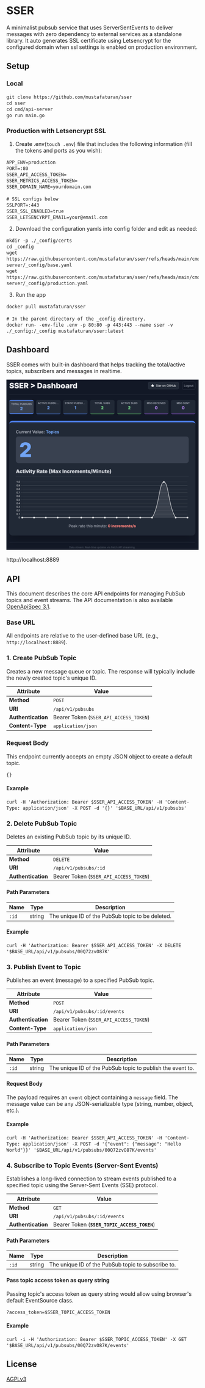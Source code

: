 # SSER

A minimalist pubsub service that uses ServerSentEvents to deliver messages with zero dependency to external services as
a standalone library. It auto generates SSL certificate using Letsencrypt for the configured domain when ssl settings
is enabled on production environment.

## Setup

### Local

```
git clone https://github.com/mustafaturan/sser
cd sser
cd cmd/api-server
go run main.go
```

### Production with Letsencrypt SSL

1. Create .env(`touch .env`) file that includes the following information (fill the tokens and ports as you wish):

```
APP_ENV=production
PORT=:80
SSER_API_ACCESS_TOKEN=
SSER_METRICS_ACCESS_TOKEN=
SSER_DOMAIN_NAME=yourdomain.com

# SSL configs below
SSLPORT=:443
SSER_SSL_ENABLED=true
SSER_LETSENCYRPT_EMAIL=your@email.com
```

2. Download the configuration yamls into config folder and edit as needed:

```
mkdir -p ./_config/certs
cd _config
wget https://raw.githubusercontent.com/mustafaturan/sser/refs/heads/main/cmd/api-server/_config/base.yaml
wget https://raw.githubusercontent.com/mustafaturan/sser/refs/heads/main/cmd/api-server/_config/production.yaml
```

3. Run the app

```
docker pull mustafaturan/sser

# In the parent directory of the _config directory.
docker run- -env-file .env -p 80:80 -p 443:443 --name sser -v ./_config:/_config mustafaturan/sser:latest
```

## Dashboard

SSER comes with built-in dashboard that helps tracking the total/active topics, subscribers and messages in realtime.

![SSER Dashboard](./docs/sser.png "SSER Dashboard")

http://localhost:8889

## API

This document describes the core API endpoints for managing PubSub topics and event streams. The API documentation is also available [OpenApiSpec 3.1](./sdks/openspec3.1/sser.yaml).

### Base URL

All endpoints are relative to the user-defined base URL (e.g., `http://localhost:8889`).

### 1. Create PubSub Topic

Creates a new message queue or topic. The response will typically include the newly created topic's unique ID.

| Attribute          | Value                                  |
| ------------------ | -------------------------------------- |
| **Method**         | `POST`                                 |
| **URI**            | `/api/v1/pubsubs`                      |
| **Authentication** | Bearer Token (`SSER_API_ACCESS_TOKEN`) |
| **Content-Type**   | `application/json`                     |

### Request Body

This endpoint currently accepts an empty JSON object to create a default topic.

```
{}
```

#### Example

```
curl -H 'Authorization: Bearer $SSER_API_ACCESS_TOKEN' -H 'Content-Type: application/json' -X POST -d '{}' '$BASE_URL/api/v1/pubsubs'
```

### 2. Delete PubSub Topic

Deletes an existing PubSub topic by its unique ID.

| Attribute          | Value                                  |
| ------------------ | -------------------------------------- |
| **Method**         | `DELETE`                               |
| **URI**            | `/api/v1/pubsubs/:id`                  |
| **Authentication** | Bearer Token (`SSER_API_ACCESS_TOKEN`) |

#### Path Parameters

| Name  | Type   | Description                                      |
| ----- | ------ | ------------------------------------------------ |
| `:id` | string | The unique ID of the PubSub topic to be deleted. |

#### Example

```
curl -H 'Authorization: Bearer $SSER_API_ACCESS_TOKEN' -X DELETE '$BASE_URL/api/v1/pubsubs/00Q72zvO87K'
```

### 3. Publish Event to Topic

Publishes an event (message) to a specified PubSub topic.

| Attribute          | Value                                  |
| ------------------ | -------------------------------------- |
| **Method**         | `POST`                                 |
| **URI**            | `/api/v1/pubsubs/:id/events`           |
| **Authentication** | Bearer Token (`SSER_API_ACCESS_TOKEN`) |
| **Content-Type**   | `application/json`                     |

#### Path Parameters

| Name  | Type   | Description                                                |
| ----- | ------ | ---------------------------------------------------------- |
| `:id` | string | The unique ID of the PubSub topic to publish the event to. |

#### Request Body

The payload requires an `event` object containing a `message` field. The message value can be any JSON-serializable type (string, number, object, etc.).

#### Example

```
curl -H 'Authorization: Bearer $SSER_API_ACCESS_TOKEN' -H 'Content-Type: application/json' -X POST -d '{"event": {"message": "Hello World"}}' '$BASE_URL/api/v1/pubsubs/00Q72zvO87K/events'
```

### 4. Subscribe to Topic Events (Server-Sent Events)

Establishes a long-lived connection to stream events published to a specified topic using the Server-Sent Events (SSE) protocol.

| Attribute          | Value                                        |
| ------------------ | -------------------------------------------- |
| **Method**         | `GET`                                        |
| **URI**            | `/api/v1/pubsubs/:id/events`                 |
| **Authentication** | Bearer Token (**`SSER_TOPIC_ACCESS_TOKEN`**) |

#### Path Parameters

| Name  | Type   | Description                                        |
| ----- | ------ | -------------------------------------------------- |
| `:id` | string | The unique ID of the PubSub topic to subscribe to. |

#### Pass topic access token as query string

Passing topic's access token as query string would allow using browser's default EventSource class.

```
?access_token=$SSER_TOPIC_ACCESS_TOKEN
```

#### Example

```
curl -i -H 'Authorization: Bearer $SSER_TOPIC_ACCESS_TOKEN' -X GET '$BASE_URL/api/v1/pubsubs/00Q72zvO87K/events'
```

## License

[AGPLv3](https://www.gnu.org/licenses/agpl-3.0.en.html)
